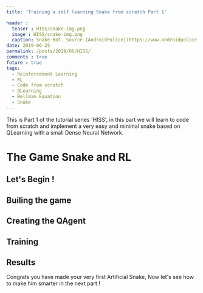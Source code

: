 ```yaml
---
title: 'Training a self learning Snake from scratch Part 1'

header :
  teaser : HISS/snake-img.png
  image : HISS/snake-img.png
  caption: Snake Bot. Source [AndroidPolice](https://www.androidpolice.com/2019/09/24/chrome-snake-game-leak/){:target="_blank"}.
date: 2019-06-25
permalink: /posts/2019/06/HISS/
comments : true
future : true
tags:
  - Reinforcement Learning
  - RL
  - Code from scratch
  - QLearning
  - Bellman Equation
  - Snake
---
```



This is Part 1 of the tutorial series 'HISS', in this part we will learn to code from scratch and implement a very easy and minimal snake based on QLearning with a small Dense Neural Network.

The Game Snake and RL
======

Let's Begin !
------

Builing the game
-------

Creating the QAgent
------

Training
-------

Results
--------

Congrats you have made your very first Artificial Snake, Now let's see how to make him smarter in the next part !
